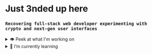 # Just 3nded up here

### `Recovering full-stack web developer experimenting with crypto and next-gen user interfaces`

<details><summary>👁 Peek at what I'm working on</summary>
  <ul>
    <li>☠️ Graveyard Monlith Repo</li>
    <li>🖲 React Scroll Animation Library</li>
    <li>📐 React Position Tools</li>
    <li>🌊 React Motion Tools</li>
  </ul>
</details>
<details><summary>🌱 I’m currently learning</summary>
    <ul>
      <li>Solidity</li>
      <li>Advanced Web Animations
        <ul><li>WebGL/Three.js</li></ul>
      </li>
      <li>IPFS</li>
  </ul>
</details>
